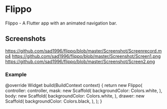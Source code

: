 # Flippo

Flippo - A Flutter app with an animated navigation bar.

## Screenshots

https://github.com/sad1996/flippo/blob/master/Screenshot/Screenrecord.mp4
https://github.com/sad1996/flippo/blob/master/Screenshot/Screen1.png
https://github.com/sad1996/flippo/blob/master/Screenshot/Screen2.png

### Example

  @override
  Widget build(BuildContext context) {
   return new Flippo(
      controller: controller,
      mask: new Scaffold(
        backgroundColor: Colors.white,
      ),
      body: new Scaffold(
        backgroundColor: Colors.white,
      ),
      drawer: new Scaffold(
        backgroundColor: Colors.black,
      ),
    );
  }
